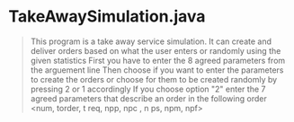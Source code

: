 # TakeAwaySimulation.java
>This program is a take away service simulation.
>It can create and deliver orders based on what the user enters or randomly using the given statistics
>First you have to enter the 8 agreed parameters from the arguement line
>Then choose if you want to enter the parameters to create the orders or choose for them to be created randomly by pressing 2 or 1 accordingly
>If you choose option "2" enter the 7 agreed parameters that describe an order in the following order <num, torder, t req, npp, npc , n ps, npm, npf>
